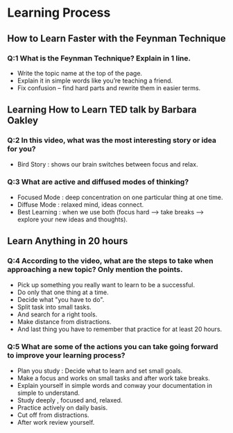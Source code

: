 # Learning Process

## How to Learn Faster with the Feynman Technique

### Q:1 What is the Feynman Technique? Explain in 1 line.
* Write the topic name at the top of the page.
* Explain it in simple words like you’re teaching a friend.
* Fix confusion – find hard parts and rewrite them in easier terms.

## Learning How to Learn TED talk by Barbara Oakley

### Q:2 In this video, what was the most interesting story or idea for you?
* Bird Story : shows our brain switches between focus and relax.

### Q:3 What are active and diffused modes of thinking?
* Focused Mode : deep concentration on one particular thing at one time.
* Diffuse Mode : relaxed mind, ideas connect.
* Best Learning : when we use both (focus hard --> take breaks --> explore your new ideas and thoughts).

## Learn Anything in 20 hours

### Q:4 According to the video, what are the steps to take when approaching a new topic? Only mention the points.
* Pick up something you really want to learn to be a successful.
* Do only that one thing at a time.
* Decide what "you have to do".
* Split task into small tasks.
* And search for a right tools.
* Make distance from distractions.
* And last thing you have to remember that practice for at least 20 hours.

### Q:5 What are some of the actions you can take going forward to improve your learning process?
* Plan you study : Decide what to learn and set small goals.
* Make a focus and works on small tasks and after work take breaks.
* Explain yourself in simple words and conway your documentation in simple to understand.
* Study deeply , focused and, relaxed.
* Practice actively on daily basis.
* Cut off from distractions.
* After work review yourself.